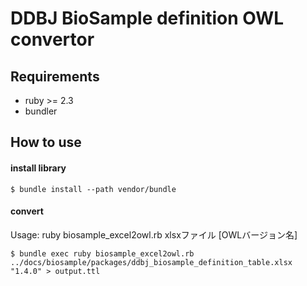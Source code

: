 #
# DDBJ BioSample definition OWL convertor

## Requirements
* ruby >= 2.3
* bundler

## How to use
#### install library
```
$ bundle install --path vendor/bundle
```

#### convert
Usage: ruby biosample_excel2owl.rb xlsxファイル [OWLバージョン名]
```
$ bundle exec ruby biosample_excel2owl.rb ../docs/biosample/packages/ddbj_biosample_definition_table.xlsx "1.4.0" > output.ttl
```
